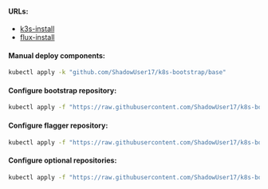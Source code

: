 #### URLs:
- [k3s-install](https://github.com/ShadowUser17/BasicInstalls/blob/master/kubernetes/k3s-cluster-install.md)
- [flux-install](https://github.com/ShadowUser17/BasicInstalls/blob/master/fluxcd/README.md)

#### Manual deploy components:
```bash
kubectl apply -k "github.com/ShadowUser17/k8s-bootstrap/base"
```

#### Configure bootstrap repository:
```bash
kubectl apply -f "https://raw.githubusercontent.com/ShadowUser17/k8s-bootstrap/master/flux/k8s-bootstrap.yaml"
```

#### Configure flagger repository:
```bash
kubectl apply -f "https://raw.githubusercontent.com/ShadowUser17/k8s-bootstrap/master/flux/flagger-kubernetes.yaml"
```

#### Configure optional repositories:
```bash
kubectl apply -f "https://raw.githubusercontent.com/ShadowUser17/k8s-bootstrap/master/flux/docker-templates.yaml"
```
